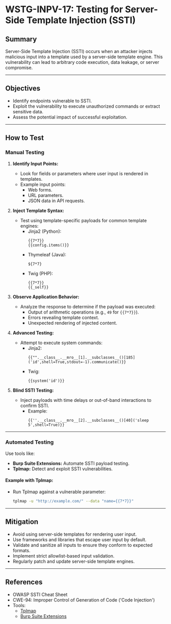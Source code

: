 # WSTG-INPV-17: Testing for Server-Side Template Injection (SSTI)

## Summary
Server-Side Template Injection (SSTI) occurs when an attacker injects malicious input into a template used by a server-side template engine. This vulnerability can lead to arbitrary code execution, data leakage, or server compromise.

---

## Objectives
- Identify endpoints vulnerable to SSTI.
- Exploit the vulnerability to execute unauthorized commands or extract sensitive data.
- Assess the potential impact of successful exploitation.

---

## How to Test

### Manual Testing

1. **Identify Input Points:**
   - Look for fields or parameters where user input is rendered in templates.
   - Example input points:
     - Web forms.
     - URL parameters.
     - JSON data in API requests.

2. **Inject Template Syntax:**
   - Test using template-specific payloads for common template engines:
     - Jinja2 (Python):
       ```
       {{7*7}}
       {{config.items()}}
       ```
     - Thymeleaf (Java):
       ```
       ${7*7}
       ```
     - Twig (PHP):
       ```
       {{7*7}}
       {{_self}}
       ```

3. **Observe Application Behavior:**
   - Analyze the response to determine if the payload was executed:
     - Output of arithmetic operations (e.g., `49` for `{{7*7}}`).
     - Errors revealing template context.
     - Unexpected rendering of injected content.

4. **Advanced Testing:**
   - Attempt to execute system commands:
     - Jinja2:
       ```
       {{"".__class__.__mro__[1].__subclasses__()[185]('id',shell=True,stdout=-1).communicate()}}
       ```
     - Twig:
       ```
       {{system('id')}}
       ```

5. **Blind SSTI Testing:**
   - Inject payloads with time delays or out-of-band interactions to confirm SSTI.
     - Example:
       ```
       {{''.__class__.__mro__[2].__subclasses__()[40]('sleep 5',shell=True)}}
       ```

---

### Automated Testing

Use tools like:
- **Burp Suite Extensions:** Automate SSTI payload testing.
- **Tplmap:** Detect and exploit SSTI vulnerabilities.

#### Example with Tplmap:
- Run Tplmap against a vulnerable parameter:
  ```bash
  tplmap -u "http://example.com/" --data "name={{7*7}}"
  ```

---

## Mitigation
- Avoid using server-side templates for rendering user input.
- Use frameworks and libraries that escape user input by default.
- Validate and sanitize all inputs to ensure they conform to expected formats.
- Implement strict allowlist-based input validation.
- Regularly patch and update server-side template engines.

---

## References
- OWASP SSTI Cheat Sheet
- CWE-94: Improper Control of Generation of Code ('Code Injection')
- Tools:
  - [Tplmap](https://github.com/epinna/tplmap)
  - [Burp Suite Extensions](https://portswigger.net/bappstore)
